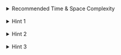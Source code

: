 <br>
<details class="hint-accordion">  
    <summary>Recommended Time & Space Complexity</summary>
    <p>
    You should aim for a solution with <code>O(n)</code> time and <code>O(1)</code> space, where <code>n</code> is the maximum of the lengths of the two strings.
    </p>
</details>

<br>
<details class="hint-accordion">  
    <summary>Hint 1</summary>
    <p>
    A brute force solution would be to check every substring of <code>s2</code> with <code>s1</code> by sorting <code>s1</code> as well as the substring of <code>s2</code>. This would be an <code>O(n^2)</code> solution. Can you think of a better way? Maybe we can use the freqency of the characters of both the strings as we did in checking anagrams.
    </p>
</details>

<br>
<details class="hint-accordion">  
    <summary>Hint 2</summary>
    <p>
    It is obvious to return false when the length of <code>s1</code> is greater than the length of <code>s2</code>. We can simply use an array of size <code>O(26)</code>, since the character set is <code>a</code> through <code>z</code> (<code>26</code> continuous characters), to count the frequency of each character in a string. Which algorithm can we use now?
    </p>
</details>

<br>
<details class="hint-accordion">  
    <summary>Hint 3</summary>
    <p>
    We use a sliding window approach on <code>s2</code> with a fixed window size equal to the length of <code>s1</code>. To track the current window, we maintain a running frequency count of characters in <code>s2</code>. This frequency count represents the characters in the current window. At each step, if the frequency count matches that of <code>s1</code>, we return <code>true</code>.
    </p>
</details>